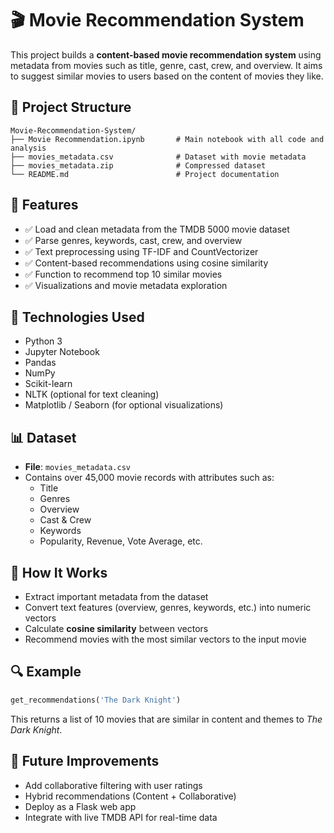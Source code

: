 # 🎬 Movie Recommendation System

This project builds a **content-based movie recommendation system** using metadata from movies such as title, genre, cast, crew, and overview. It aims to suggest similar movies to users based on the content of movies they like.

## 📁 Project Structure

```
Movie-Recommendation-System/
├── Movie Recommendation.ipynb       # Main notebook with all code and analysis
├── movies_metadata.csv              # Dataset with movie metadata
├── movies_metadata.zip              # Compressed dataset
└── README.md                        # Project documentation
```

## 📌 Features

- ✅ Load and clean metadata from the TMDB 5000 movie dataset  
- ✅ Parse genres, keywords, cast, crew, and overview  
- ✅ Text preprocessing using TF-IDF and CountVectorizer  
- ✅ Content-based recommendations using cosine similarity  
- ✅ Function to recommend top 10 similar movies  
- ✅ Visualizations and movie metadata exploration  

## 🧠 Technologies Used

- Python 3
- Jupyter Notebook
- Pandas
- NumPy
- Scikit-learn
- NLTK (optional for text cleaning)
- Matplotlib / Seaborn (for optional visualizations)



## 📊 Dataset


- **File**: `movies_metadata.csv`
- Contains over 45,000 movie records with attributes such as:
  - Title
  - Genres
  - Overview
  - Cast & Crew
  - Keywords
  - Popularity, Revenue, Vote Average, etc.

## 🧪 How It Works

- Extract important metadata from the dataset
- Convert text features (overview, genres, keywords, etc.) into numeric vectors
- Calculate **cosine similarity** between vectors
- Recommend movies with the most similar vectors to the input movie

## 🔍 Example

```python
get_recommendations('The Dark Knight')
```

This returns a list of 10 movies that are similar in content and themes to *The Dark Knight*.

## 📌 Future Improvements

- Add collaborative filtering with user ratings
- Hybrid recommendations (Content + Collaborative)
- Deploy as a Flask web app
- Integrate with live TMDB API for real-time data
